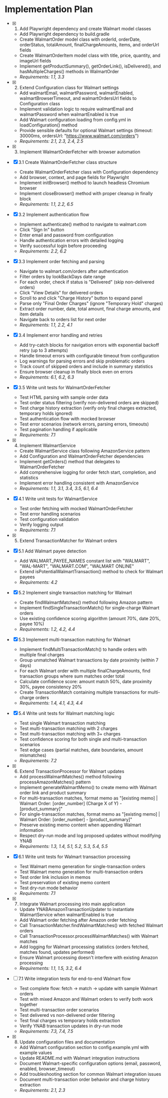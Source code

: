 # Implementation Plan

- [x] 1. Add Playwright dependency and create Walmart model classes
  - Add Playwright dependency to build.gradle
  - Create WalmartOrder model class with orderId, orderDate, orderStatus, totalAmount, finalChargeAmounts, items, and orderUrl fields
  - Create WalmartOrderItem model class with title, price, quantity, and imageUrl fields
  - Implement getProductSummary(), getOrderLink(), isDelivered(), and hasMultipleCharges() methods in WalmartOrder
  - _Requirements: 1.1, 3.3_

- [x] 2. Extend Configuration class for Walmart settings
  - Add walmartEmail, walmartPassword, walmartEnabled, walmartBrowserTimeout, and walmartOrdersUrl fields to Configuration class
  - Implement validation logic to require walmartEmail and walmartPassword when walmartEnabled is true
  - Add Walmart configuration loading from config.yml in loadConfiguration() method
  - Provide sensible defaults for optional Walmart settings (timeout: 30000ms, ordersUrl: "https://www.walmart.com/orders")
  - _Requirements: 2.1, 2.3, 2.4, 2.5_

- [x] 3. Implement WalmartOrderFetcher with browser automation
- [x] 3.1 Create WalmartOrderFetcher class structure
  - Create WalmartOrderFetcher class with Configuration dependency
  - Add browser, context, and page fields for Playwright
  - Implement initBrowser() method to launch headless Chromium browser
  - Implement closeBrowser() method with proper cleanup in finally block
  - _Requirements: 1.1, 2.2, 6.5_

- [x] 3.2 Implement authentication flow
  - Implement authenticate() method to navigate to walmart.com
  - Click "Sign In" button
  - Enter email and password from configuration
  - Handle authentication errors with detailed logging
  - Verify successful login before proceeding
  - _Requirements: 2.2, 6.2_

- [x] 3.3 Implement order fetching and parsing
  - Navigate to walmart.com/orders after authentication
  - Filter orders by lookBackDays date range
  - For each order, check if status is "Delivered" (skip non-delivered orders)
  - Click "View Details" for delivered orders
  - Scroll to and click "Charge History" button to expand panel
  - Parse only "Final Order Charges" (ignore "Temporary Hold" charges)
  - Extract order number, date, total amount, final charge amounts, and item details
  - Navigate back to orders list for next order
  - _Requirements: 1.1, 2.2, 4.1_

- [x] 3.4 Implement error handling and retries
  - Add try-catch blocks for navigation errors with exponential backoff retry (up to 3 attempts)
  - Handle timeout errors with configurable timeout from configuration
  - Log warnings for parsing errors and skip problematic orders
  - Track count of skipped orders and include in summary statistics
  - Ensure browser cleanup in finally block even on errors
  - _Requirements: 6.1, 6.2, 6.3_

- [x] 3.5 Write unit tests for WalmartOrderFetcher
  - Test HTML parsing with sample order data
  - Test order status filtering (verify non-delivered orders are skipped)
  - Test charge history extraction (verify only final charges extracted, temporary holds ignored)
  - Test authentication flow with mocked browser
  - Test error scenarios (network errors, parsing errors, timeouts)
  - Test pagination handling if applicable
  - _Requirements: 7.1_

- [x] 4. Implement WalmartService
  - Create WalmartService class following AmazonService pattern
  - Add Configuration and WalmartOrderFetcher dependencies
  - Implement getOrders() method that delegates to WalmartOrderFetcher
  - Add comprehensive logging for order fetch start, completion, and statistics
  - Implement error handling consistent with AmazonService
  - _Requirements: 1.1, 3.1, 3.4, 3.5, 6.1, 6.4_

- [x] 4.1 Write unit tests for WalmartService
  - Test order fetching with mocked WalmartOrderFetcher
  - Test error handling scenarios
  - Test configuration validation
  - Verify logging output
  - _Requirements: 7.1_

- [x] 5. Extend TransactionMatcher for Walmart orders
- [x] 5.1 Add Walmart payee detection
  - Add WALMART_PAYEE_NAMES constant list with "WALMART", "WAL-MART", "WALMART.COM", "WALMART ONLINE"
  - Extend isPotentialWalmartTransaction() method to check for Walmart payees
  - _Requirements: 4.2_

- [x] 5.2 Implement single transaction matching for Walmart
  - Create findWalmartMatches() method following Amazon pattern
  - Implement findSingleTransactionMatch() for single-charge Walmart orders
  - Use existing confidence scoring algorithm (amount 70%, date 20%, payee 10%)
  - _Requirements: 1.2, 4.2, 4.4_

- [x] 5.3 Implement multi-transaction matching for Walmart
  - Implement findMultiTransactionMatch() to handle orders with multiple final charges
  - Group unmatched Walmart transactions by date proximity (within 7 days)
  - For each Walmart order with multiple finalChargeAmounts, find transaction groups where sum matches order total
  - Calculate confidence score: amount match 50%, date proximity 30%, payee consistency 20%
  - Create TransactionMatch containing multiple transactions for multi-charge orders
  - _Requirements: 1.4, 4.1, 4.3, 4.4_

- [x] 5.4 Write unit tests for Walmart matching logic
  - Test single Walmart transaction matching
  - Test multi-transaction matching with 2 charges
  - Test multi-transaction matching with 3+ charges
  - Test confidence scoring for both single and multi-transaction scenarios
  - Test edge cases (partial matches, date boundaries, amount mismatches)
  - _Requirements: 7.2_

- [x] 6. Extend TransactionProcessor for Walmart updates
  - Add processWalmartMatches() method following processAmazonMatches() pattern
  - Implement generateWalmartMemo() to create memo with Walmart order link and product summary
  - For multi-transaction matches, format memo as "[existing memo] | Walmart Order: [order_number] (Charge X of Y) - [product_summary]"
  - For single-transaction matches, format memo as "[existing memo] | Walmart Order: [order_number] - [product_summary]"
  - Preserve existing memo content when appending Walmart information
  - Respect dry-run mode and log proposed updates without modifying YNAB
  - _Requirements: 1.3, 1.4, 5.1, 5.2, 5.3, 5.4, 5.5_

- [x] 6.1 Write unit tests for Walmart transaction processing
  - Test Walmart memo generation for single-transaction orders
  - Test Walmart memo generation for multi-transaction orders
  - Test order link inclusion in memos
  - Test preservation of existing memo content
  - Test dry-run mode behavior
  - _Requirements: 7.1_

- [x] 7. Integrate Walmart processing into main application
  - Update YNABAmazonTransactionUpdater to instantiate WalmartService when walmartEnabled is true
  - Add Walmart order fetching after Amazon order fetching
  - Call TransactionMatcher.findWalmartMatches() with fetched Walmart orders
  - Call TransactionProcessor.processWalmartMatches() with Walmart matches
  - Add logging for Walmart processing statistics (orders fetched, matches found, updates performed)
  - Ensure Walmart processing doesn't interfere with existing Amazon processing
  - _Requirements: 1.1, 1.5, 3.2, 6.4_

- [ ] 7.1 Write integration tests for end-to-end Walmart flow
  - Test complete flow: fetch → match → update with sample Walmart orders
  - Test with mixed Amazon and Walmart orders to verify both work together
  - Test multi-transaction order scenarios
  - Test delivered vs non-delivered order filtering
  - Test final charges vs temporary holds extraction
  - Verify YNAB transaction updates in dry-run mode
  - _Requirements: 7.3, 7.4, 7.5_

- [x] 8. Update configuration files and documentation
  - Add Walmart configuration section to config.example.yml with example values
  - Update README.md with Walmart integration instructions
  - Document Walmart-specific configuration options (email, password, enabled, browser_timeout)
  - Add troubleshooting section for common Walmart integration issues
  - Document multi-transaction order behavior and charge history extraction
  - _Requirements: 2.1, 2.3_

